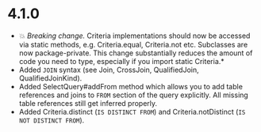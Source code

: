 # 4.1.0

* :boom: *Breaking change.* Criteria implementations should now be accessed via static methods, e.g. Criteria.equal,
Criteria.not etc. Subclasses are now package-private. This change substantially reduces the amount of code you need to
type, especially if you import static Criteria.*
* Added `JOIN` syntax (see Join, CrossJoin, QualifiedJoin, QualifiedJoinKind).
* Added SelectQuery#addFrom method which allows you to add table references and joins to `FROM` section of the query
explicitly. All missing table references still get inferred properly.
* Added Criteria.distinct (`IS DISTINCT FROM`) and Criteria.notDistinct (`IS NOT DISTINCT FROM`).
